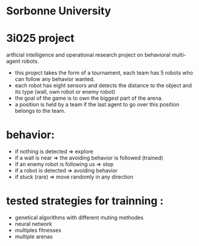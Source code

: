 # Sorbonne University
# 3i025 project 
artficial intelligence and operational research project on behavioral multi-agent robots.
 - this project takes the form of a tournament, each team has 5 robots who can follow any behavior wanted.
 - each robot has eight sensors and detects the distance to the object and its type (wall, own robot or enemy robot)
 - the goal of the game is to own the biggest part of the arena.
 - a position is held by a team if the last agent to go over this position belongs to the team.

# behavior: 
- if nothing is detected => explore 
- if a wall is near  => the avoiding behavior is followed (trained)
- if an enemy robot is following us => stop
- if a robot is detected => avoiding behavior 
- if stuck (rare) => move randomly in any direction

# tested strategies for trainning : 
- genetical algorithms with different muting methodes
- neural network 
- multiples fitnesses 
- multiple arenas
	
